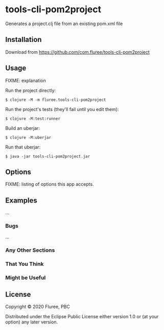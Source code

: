 # tools-cli-pom2project

Generates a project.clj file from an existing pom.xml file

## Installation

Download from https://github.com/com.fluree/tools-cli-pom2project

## Usage

FIXME: explanation

Run the project directly:

    $ clojure -M -m fluree.tools-cli-pom2project

Run the project's tests (they'll fail until you edit them):

    $ clojure -M:test:runner

Build an uberjar:

    $ clojure -M:uberjar

Run that uberjar:

    $ java -jar tools-cli-pom2project.jar

## Options

FIXME: listing of options this app accepts.

## Examples

...

### Bugs

...

### Any Other Sections
### That You Think
### Might be Useful

## License

Copyright © 2020 Fluree, PBC

Distributed under the Eclipse Public License either version 1.0 or (at
your option) any later version.
